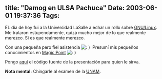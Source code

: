 title: "Damog en ULSA Pachuca"
Date: 2003-06-01 19:37:36
Tags: 
---
<p>EL día de hoy fui a la Universidad LaSalle a echar un rollo sobre <a href="http://web.archive.org/web/20030611122152/http://www.linux.org.mx/">GNU/Linux</a>. Me trataron estupendamente, quizá mucho mejor de lo que realmente merezco. Si es que realmente merezco.</p>

<p>Con una pequeña pero fiel asistencia <img alt=": ) " src="http://web.archive.org/web/20030611122152/http://www.damog.org/blog/b2-img/smilies/icon_smile.gif"/> Presumí mis pequeños conocimientos en <a href="http://web.archive.org/web/20030611122152/http://www.mew.org/mgp/">Magic Point</a> <img alt=": ) " src="http://web.archive.org/web/20030611122152/http://www.damog.org/blog/b2-img/smilies/icon_smile.gif"/></p>

<p>Pongo <a href="http://web.archive.org/web/20030611122152/http://www.damog.org/soft/presentacion.tar.gz">aquí</a> el código fuente de la presentación para quien le sirva.</p>

<p><strong>Nota mental:</strong> Chingarle al examen de la <a href="http://web.archive.org/web/20030611122152/http://unam.mx/">UNAM</a>.</p>
